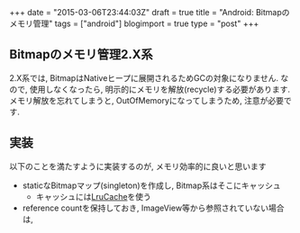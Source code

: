 +++
date = "2015-03-06T23:44:03Z"
draft = true
title = "Android: Bitmapのメモリ管理"
tags = ["android"]
blogimport = true
type = "post"
+++


## Bitmapのメモリ管理2.X系

2.X系では, BitmapはNativeヒープに展開されるためGCの対象になりません. なので, 使用しなくなったら, 明示的にメモリを解放(recycle)する必要があります. メモリ解放を忘れてしまうと, OutOfMemoryになってしまうため, 注意が必要です.


## 実装

以下のことを満たすように実装するのが, メモリ効率的に良いと思います

- staticなBitmapマップ(singleton)を作成し, Bitmap系はそこにキャッシュ
    - キャッシュには[LruCache](http://developer.android.com/intl/ja/reference/android/util/LruCache.html)を使う
- reference countを保持しておき, ImageView等から参照されていない場合は,
